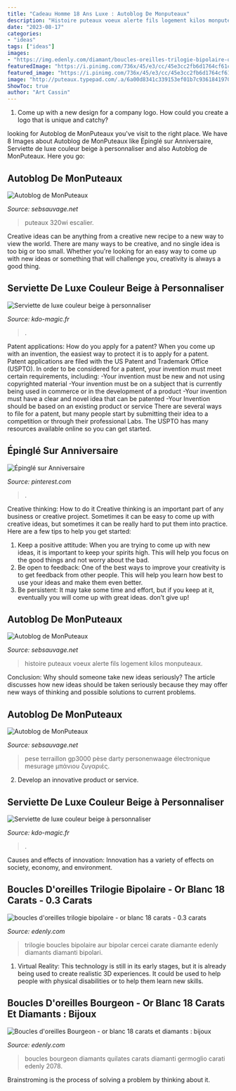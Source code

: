 ```yaml
---
title: "Cadeau Homme 18 Ans Luxe : Autoblog De Monputeaux"
description: "Histoire puteaux voeux alerte fils logement kilos monputeaux"
date: "2023-08-17"
categories:
- "ideas"
tags: ["ideas"]
images:
- "https://img.edenly.com/diamant/boucles-oreilles-trilogie-bipolaire-or-blanc-18-carats-0-3-carats-6-diamants__4320883_1-g.jpg"
featuredImage: "https://i.pinimg.com/736x/45/e3/cc/45e3cc2fb6d1764cf61c7d6fb6ea1c58.jpg"
featured_image: "https://i.pinimg.com/736x/45/e3/cc/45e3cc2fb6d1764cf61c7d6fb6ea1c58.jpg"
image: "http://puteaux.typepad.com/.a/6a00d8341c339153ef01b7c9361841970b-320wi"
ShowToc: true
author: "Art Cassin"
---
```



1. Come up with a new design for a company logo. How could you create a logo that is unique and catchy?

	

		
looking for Autoblog de MonPuteaux you've visit to the right place. We have 8 Images about Autoblog de MonPuteaux like Épinglé sur Anniversaire, Serviette de luxe couleur beige à personnaliser and also Autoblog de MonPuteaux. Here you go:
		
    
## Autoblog De MonPuteaux

<img loading=lazy src="http://puteaux.typepad.com/.a/6a00d8341c339153ef01bb09dd02e1970d-320wi" onerror="this.onerror=null;this.src='https://tse3.mm.bing.net/th?id=OIP.EeNOy1F5UeqOzndJvQn8MAAAAA&amp;pid=15.1';" alt="Autoblog de MonPuteaux">

_Source: sebsauvage.net_

>puteaux 320wi escalier. 

	

Creative ideas can be anything from a creative new recipe to a new way to view the world. There are many ways to be creative, and no single idea is too big or too small. Whether you're looking for an easy way to come up with new ideas or something that will challenge you, creativity is always a good thing.

    
## Serviette De Luxe Couleur Beige à Personnaliser

<img loading=lazy src="https://www.kdo-magic.fr/7506-big_default/serviette-beige-sable-luxe-personnalisee-600grm.jpg" onerror="this.onerror=null;this.src='https://tse3.mm.bing.net/th?id=OIP.coO2KcWV4I_tVYXOsHs6fwHaHa&amp;pid=15.1';" alt="Serviette de luxe couleur beige à personnaliser">

_Source: kdo-magic.fr_

>. 

	

Patent applications: How do you apply for a patent?
When you come up with an invention, the easiest way to protect it is to apply for a patent. Patent applications are filed with the US Patent and Trademark Office (USPTO). In order to be considered for a patent, your invention must meet certain requirements, including: 
-Your invention must be new and not using copyrighted material
-Your invention must be on a subject that is currently being used in commerce or in the development of a product
-Your invention must have a clear and novel idea that can be patented
-Your Invention should be based on an existing product or service There are several ways to file for a patent, but many people start by submitting their idea to a competition or through their professional Labs. The USPTO has many resources available online so you can get started.

    
## Épinglé Sur Anniversaire

<img loading=lazy src="https://i.pinimg.com/736x/45/e3/cc/45e3cc2fb6d1764cf61c7d6fb6ea1c58.jpg" onerror="this.onerror=null;this.src='https://tse4.mm.bing.net/th?id=OIP.dCX-Iich4blFPmGp3cEbhQHaHa&amp;pid=15.1';" alt="Épinglé sur Anniversaire">

_Source: pinterest.com_

>. 

	

Creative thinking: How to do it
Creative thinking is an important part of any business or creative project. Sometimes it can be easy to come up with creative ideas, but sometimes it can be really hard to put them into practice. Here are a few tips to help you get started: 
1. Keep a positive attitude: When you are trying to come up with new ideas, it is important to keep your spirits high. This will help you focus on the good things and not worry about the bad. 
2. Be open to feedback: One of the best ways to improve your creativity is to get feedback from other people. This will help you learn how best to use your ideas and make them even better. 
3. Be persistent: It may take some time and effort, but if you keep at it, eventually you will come up with great ideas. don’t give up!

    
## Autoblog De MonPuteaux

<img loading=lazy src="http://puteaux.typepad.com/.a/6a00d8341c339153ef01b8d2e64345970c-320wi" onerror="this.onerror=null;this.src='https://tse4.mm.bing.net/th?id=OIP.387fL8zf8ibfUs0fjIpeOQAAAA&amp;pid=15.1';" alt="Autoblog de MonPuteaux">

_Source: sebsauvage.net_

>histoire puteaux voeux alerte fils logement kilos monputeaux. 

	

Conclusion: Why should someone take new ideas seriously?
The article discusses how new ideas should be taken seriously because they may offer new ways of thinking and possible solutions to current problems.

    
## Autoblog De MonPuteaux

<img loading=lazy src="http://puteaux.typepad.com/.a/6a00d8341c339153ef01b7c9361841970b-320wi" onerror="this.onerror=null;this.src='https://tse2.mm.bing.net/th?id=OIP.9WDKZwxB5i4Mx-BNj7150AAAAA&amp;pid=15.1';" alt="Autoblog de MonPuteaux">

_Source: sebsauvage.net_

>pese terraillon gp3000 pèse darty personenwaage électronique mesurage μπάνιου ζυγαριές. 

	

2. Develop an innovative product or service.

    
## Serviette De Luxe Couleur Beige à Personnaliser

<img loading=lazy src="https://www.kdo-magic.fr/7492-thickbox_default/serviette-beige-sable-luxe-personnalisee-600grm.jpg" onerror="this.onerror=null;this.src='https://tse2.mm.bing.net/th?id=OIP.BLXKQdlxLZTSZQnQMkFArQHaId&amp;pid=15.1';" alt="Serviette de luxe couleur beige à personnaliser">

_Source: kdo-magic.fr_

>. 

	

Causes and effects of innovation:
Innovation has a variety of effects on society, economy, and environment.

    
## Boucles D&#039;oreilles Trilogie Bipolaire - Or Blanc 18 Carats - 0.3 Carats

<img loading=lazy src="https://img.edenly.com/diamant/boucles-oreilles-trilogie-bipolaire-or-blanc-18-carats-0-3-carats-6-diamants__4320883_1-g.jpg" onerror="this.onerror=null;this.src='https://tse3.mm.bing.net/th?id=OIP.kO4LqRX7znloeQ_jlpTc9gHaHa&amp;pid=15.1';" alt="boucles d&#039;oreilles trilogie bipolaire - or blanc 18 carats - 0.3 carats">

_Source: edenly.com_

>trilogie boucles bipolaire aur bipolar cercei carate diamante edenly diamants diamanti bipolari. 

	

1. Virtual Reality: This technology is still in its early stages, but it is already being used to create realistic 3D experiences. It could be used to help people with physical disabilities or to help them learn new skills.

    
## Boucles D&#039;oreilles Bourgeon - Or Blanc 18 Carats Et Diamants : Bijoux

<img loading=lazy src="https://img.edenly.com/diamant/boucles-oreilles-bourgeon-or-blanc-18-carats-diamants__2078_1-z.jpg" onerror="this.onerror=null;this.src='https://tse2.mm.bing.net/th?id=OIP.VFpJV_hL_Cn0vxxcQDupFQHaHa&amp;pid=15.1';" alt="Boucles d&#039;oreilles Bourgeon - or blanc 18 carats et diamants : bijoux">

_Source: edenly.com_

>boucles bourgeon diamants quilates carats diamanti germoglio carati edenly 2078. 

	

Brainstroming is the process of solving a problem by thinking about it.

